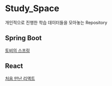 # Study_Space
개인적으로 진행한 학습 데이터들을 모아놓는 Repository

## Spring Boot

[토비의 스프링]

## React

[처음 만난 리액트]

<!-- 링크 모음 -->
[토비의 스프링]: ./SpringBoot/Toby
[처음 만난 리액트]: ./React/SOAPLE
